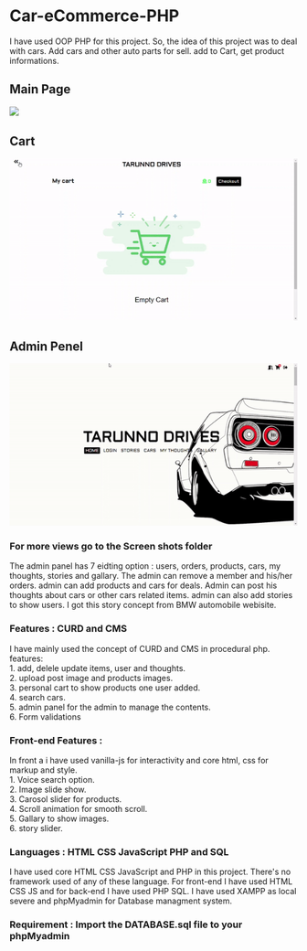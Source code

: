 # Car-eCommerce-PHP
I have used OOP PHP for this project. So, the idea of this project was to deal with cars. Add cars and other auto parts for sell. add to Cart, get product informations.

## Main Page
![](GIF/home.gif)
## Cart
![](GIF/cart.gif)
## Admin Penel
![](GIF/admin.gif)

### For more views go to the Screen shots folder

The admin panel has 7 eidting option : users, orders, products, cars, my thoughts, stories and gallary. The admin can remove a member and his/her orders.
admin can add products and cars for deals. Admin can post his thoughts about cars or other cars related items. admin can also add stories to show users. I got this story concept
from BMW automobile webisite. 

### Features : CURD and CMS
I have mainly used the concept of CURD and CMS in procedural php.
features:<br>
        1. add, delele update items, user and thoughts.<br>
        2. upload post image and products images.<br>
        3. personal cart to show products one user added.<br>
        4. search cars.<br>
        5. admin panel for the admin to manage the contents.<br>
        6. Form validations 

### Front-end Features :
In front a i have used vanilla-js for interactivity
and core html, css for markup and style.<br>
        1. Voice search option. <br>
        2. Image slide show.<br>
        3. Carosol slider for products.<br> 
        4. Scroll animation for smooth scroll.<br>
        5. Gallary to show images.<br>
        6. story slider.<br>
              
### Languages : HTML CSS JavaScript PHP and SQL
I have used core HTML CSS JavaScript and PHP in this project. There's no framework used of any of these language.
For front-end I have used HTML CSS JS and for back-end I have used PHP SQL.
I have used XAMPP as local severe and phpMyadmin for Database managment system.

### Requirement : Import the DATABASE.sql file to your phpMyadmin 
